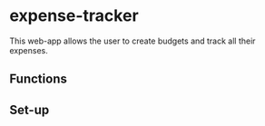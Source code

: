 # expense-tracker

This web-app allows the user to create budgets and track all their expenses.


## Functions


## Set-up
